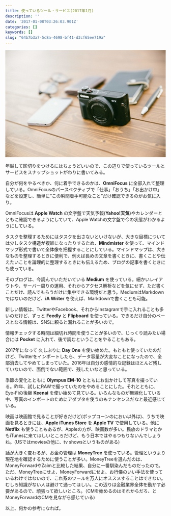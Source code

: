 ```yaml
---
title: 使っているツール・サービス(2017年1月)
description: ''
date: '2017-01-08T03:26:03.901Z'
categories: []
keywords: []
slug: "64b7b3a7-5c8a-4698-bf41-d3cf65ee719a"
---
```

![](1____8__WviQnSRXadQTulOBdHw.jpeg)

年越して区切りをつけるにはちょうどいいので、この辺りで使っているツールとサービスをスナップショットがわりに書いてみる。

自分が何をやるべきか、何に着手できるのかは、**OmniFocus** に全部入れて整理している。OmniFocusのパースペクティブで「仕事」「おうち」「お出かけ中」などを設定し、簡単に”この瞬間着手可能なこと”だけ確認できるのがお気に入り。

OmniFocusは **Apple Watch** の文字盤で天気予報(**Yahoo!天気**)やカレンダーとともに確認できるようにしていて、Apple Watchの文字盤で今の状態がわかるようにしている。

タスクを整理するためにはタスクを出さないといけないが、大きな目標については少しタスク構造が複雑になったりするため、**Mindmister** を使って、マインドマップ形式で書いて全体像を把握することにしている。マインドマップは、大きなものを整理するときに便利で、例えば長めの文章を書くときに、書くことや伝えたいことを論理的に整理するときにも伝えるため、ブログの記事を書くときにも使っている。

そのブログは、今読んでいただいている **Medium** を使っている。細かいレイアウトや、サーバー周りの運用、それからアクセス解析などを気にせず、ただ書くことだけ、読んでもらうだけに集中できる環境だと思う。MediumはMarkdownではないのだけど、**iA Writer** を使えば、Markdownで書くことも可能。

新しい情報は、TwitterやFacebook、それからInstagramで手に入れることも多いのだけど、ずっと **Feedly** と **Flipboard** を使っている。できるだけ自分のベースとなる情報は、SNSに頼ると漏れることが多いので。

情報チェックする時間は細切れ時間を使うことが多いので、じっくり読みたい場合には **Pocket** に入れて、後で読むということをやることもある。

2017年になって 久しぶりに **Day One** を使い始めた。もともと使っていたのだけど、Twitterをインポートしたら、データ容量が大変なことになったので、全部消去してやめてしまっていた。2016年は自分の感情的な記録はほとんど残していないので、面倒でない範囲で、残したいなと思っている。

季節の変化とともに **Olympus EM-10** とともにお出かけして写真を撮っている。昨年、試しにRAWで撮っていたのをやめることにした。それとともに、Eye-Fiの後継 **Keenai** を使い始めて見ている。いろんなものが無線化している中、写真のインポートのためにアダプタを使うのもナンセンスだなと最近感じている。

映画は映画館で見ることが好きだけど(ポップコーンのにおい以外は)、うちで映画を見るときには、**Apple iTunes Store** を **Apple TV** で使用している。他に **Netflix** も使うこともあるが、Appleの方が、映画数が多い。民放のドラマとかもiTunesに来てほしいところだけど、もう日本ではやるつもりないんでしょうね。(USではmoviesの他に、tv showsというものがある)

話が大きく変わるが、お金の管理は **MoneyTree** を使っている。管理というより現在地を確認するために使うことが多い。MoneyTreeを選んだのは、MoneyForwardやZaimと比較した結果、自分に一番馴染んだものだったので。 ただ、MoneyTreeにせよ、MoneyForwardにせよ、お行儀のいい手法を使っているわけではないので、これ系のツールを万人にオススメすることはできない。むしろ知識がない人は避けて通ってほしい。この辺りは金融業界全体を動かす必要があるので、頑張って欲しいところ。（CMを始めるのはそれからだろ、とMoneyForwardのCMを見ながら感じている)

以上、何かの参考になれば。